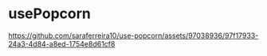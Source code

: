 # usePopcorn

https://github.com/saraferreira10/use-popcorn/assets/97038936/97f17933-24a3-4d84-a8ed-1754e8d61cf8

